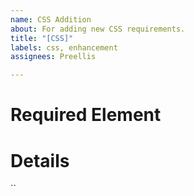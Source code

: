 ```yaml
---
name: CSS Addition
about: For adding new CSS requirements.
title: "[CSS]"
labels: css, enhancement
assignees: Preellis

---
```


# Required Element
# Details
``
